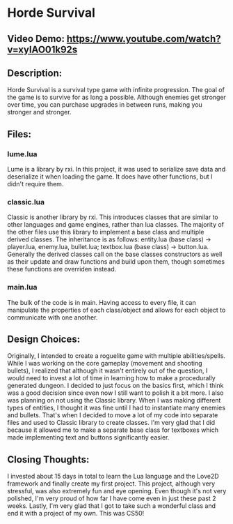# Horde Survival
## Video Demo:  https://www.youtube.com/watch?v=xyIAO01k92s
## Description:
Horde Survival is a survival type game with infinite progression. The goal of the game is to survive for as long a possible. Although enemies get stronger over time, you can purchase upgrades in between runs, making you stronger and stronger.
## Files:
### **lume.lua**
Lume is a library by rxi. In this project, it was used to serialize save data and deserialize it when loading the game. It does have other functions, but I didn't require them.
### **classic.lua**
Classic is another library by rxi. This introduces classes that are similar to other languages and game engines, rather than lua classes. The majority of the other files use this library to implement a base class and multiple derived classes. The inheritance is as follows: entity.lua (base class) -> player.lua, enemy.lua, bullet.lua; textbox.lua (base class) -> button.lua. Generally the derived classes call on the base classes constructors as well as their update and draw functions and build upon them, though sometimes these functions are overriden instead.
### **main.lua**
The bulk of the code is in main. Having access to every file, it can manipulate the properties of each class/object and allows for each object to communicate with one another.
## Design Choices:
Originally, I intended to create a roguelite game with multiple abilities/spells. While I was working on the core gameplay (movement and shooting bullets), I realized that although it wasn't entirely out of the question, I would need to invest a lot of time in learning how to make a procedurally generated dungeon. I decided to just focus on the basics first, which I think was a good decision since even now I still want to polish it a bit more.
I also was planning on not using the Classic library. When I was making different types of entities, I thought it was fine until I had to instantiate many enemies and bullets. That's when I decided to move a lot of my code into separate files and used to Classic library to create classes. I'm very glad that I did because it allowed me to make a separate base class for textboxes which made implementing text and buttons significantly easier.
## Closing Thoughts:
I invested about 15 days in total to learn the Lua language and the Love2D framework and finally create my first project. This project, although very stressful, was also extremely fun and eye opening. Even though it's not very polished, I'm very proud of how far I have come even in just these past 2 weeks. Lastly, I'm very glad that I got to take such a wonderful class and end it with a project of my own. This was CS50!